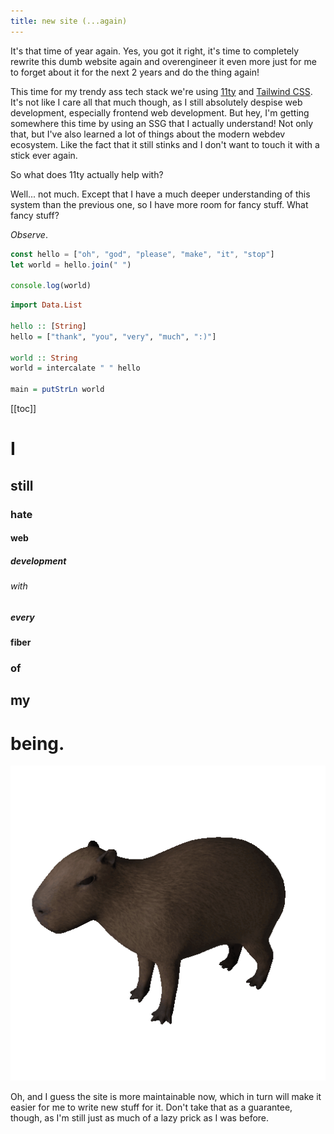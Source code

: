 ```yaml
---
title: new site (...again)
---
```


It's that time of year again. Yes, you got it right, it's time to completely rewrite this dumb website again and overengineer it even more just for me to forget about it for the next 2 years and do the thing again!

This time for my trendy ass tech stack we're using [11ty](https://www.11ty.dev/) and [Tailwind CSS](https://tailwindcss.com/). It's not like I care all that much though, as I still absolutely despise web development, especially frontend web development. But hey, I'm getting somewhere this time by using an SSG that I actually understand! Not only that, but I've also learned a lot of things about the modern webdev ecosystem. Like the fact that it still stinks and I don't want to touch it with a stick ever again.

So what does 11ty actually help with?

Well... not much. Except that I have a much deeper understanding of this system than the previous one, so I have more room for fancy stuff. What fancy stuff?

*Observe*.

```javascript
const hello = ["oh", "god", "please", "make", "it", "stop"]
let world = hello.join(" ")

console.log(world)
```

```haskell
import Data.List

hello :: [String]
hello = ["thank", "you", "very", "much", ":)"]

world :: String
world = intercalate " " hello

main = putStrLn world
```

[[toc]]

# I

## still

### hate

#### web

##### development

###### with

##### every

#### fiber

### of

## my

# being.

![This work is based on ["Capybara"](https://sketchfab.com/3d-models/capybara-445b5a9c131d482fad76bf5b6c2f8271) by [Rectus](https://sketchfab.com/rectus) licensed under [CC-BY-NC-4.0](http://creativecommons.org/licenses/by-nc/4.0/)](carpincho.gif)

Oh, and I guess the site is more maintainable now, which in turn will make it easier for me to write new stuff for it. Don't take that as a guarantee, though, as I'm still just as much of a lazy prick as I was before.
